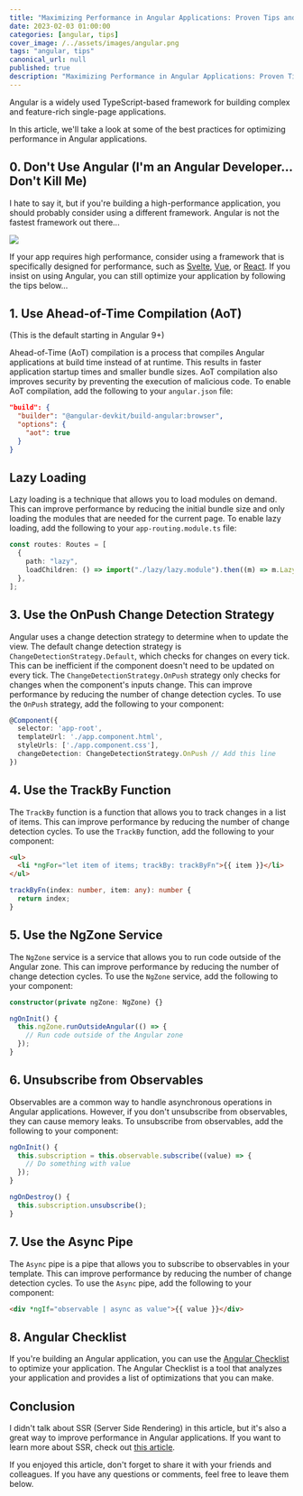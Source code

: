 ```yaml
---
title: "Maximizing Performance in Angular Applications: Proven Tips and Techniques"
date: 2023-02-03 01:00:00
categories: [angular, tips]
cover_image: /../assets/images/angular.png
tags: "angular, tips"
canonical_url: null
published: true
description: "Maximizing Performance in Angular Applications: Proven Tips and Techniques"
---
```


Angular is a widely used TypeScript-based framework for building complex and feature-rich single-page applications.

In this article, we'll take a look at some of the best practices for optimizing performance in Angular applications.

## 0. Don't Use Angular (I'm an Angular Developer... Don't Kill Me)

I hate to say it, but if you're building a high-performance application, you should probably consider using a different framework. Angular is not the fastest framework out there...

![](https://athemes.com/wp-content/uploads/Screenshot-from-2020-09-20-13-19-39-3-2-1-768x417.png)

If your app requires high performance, consider using a framework that is specifically designed for performance, such as [Svelte](https://svelte.dev/), [Vue](https://vuejs.org/), or [React](https://reactjs.org/). If you insist on using Angular, you can still optimize your application by following the tips below...

## 1. Use Ahead-of-Time Compilation (AoT)

(This is the default starting in Angular 9+)

Ahead-of-Time (AoT) compilation is a process that compiles Angular applications at build time instead of at runtime. This results in faster application startup times and smaller bundle sizes. AoT compilation also improves security by preventing the execution of malicious code. To enable AoT compilation, add the following to your `angular.json` file:

```json
"build": {
  "builder": "@angular-devkit/build-angular:browser",
  "options": {
    "aot": true
  }
}
```

## Lazy Loading

Lazy loading is a technique that allows you to load modules on demand. This can improve performance by reducing the initial bundle size and only loading the modules that are needed for the current page. To enable lazy loading, add the following to your `app-routing.module.ts` file:

```typescript
const routes: Routes = [
  {
    path: "lazy",
    loadChildren: () => import("./lazy/lazy.module").then((m) => m.LazyModule),
  },
];
```

## 3. Use the OnPush Change Detection Strategy

Angular uses a change detection strategy to determine when to update the view. The default change detection strategy is `ChangeDetectionStrategy.Default`, which checks for changes on every tick. This can be inefficient if the component doesn't need to be updated on every tick. The `ChangeDetectionStrategy.OnPush` strategy only checks for changes when the component's inputs change. This can improve performance by reducing the number of change detection cycles. To use the `OnPush` strategy, add the following to your component:

```typescript
@Component({
  selector: 'app-root',
  templateUrl: './app.component.html',
  styleUrls: ['./app.component.css'],
  changeDetection: ChangeDetectionStrategy.OnPush // Add this line
})
```

## 4. Use the TrackBy Function

The `TrackBy` function is a function that allows you to track changes in a list of items. This can improve performance by reducing the number of change detection cycles. To use the `TrackBy` function, add the following to your component:

```html
<ul>
  <li *ngFor="let item of items; trackBy: trackByFn">{{ item }}</li>
</ul>
```

```typescript
trackByFn(index: number, item: any): number {
  return index;
}
```

## 5. Use the NgZone Service

The `NgZone` service is a service that allows you to run code outside of the Angular zone. This can improve performance by reducing the number of change detection cycles. To use the `NgZone` service, add the following to your component:

```typescript
constructor(private ngZone: NgZone) {}

ngOnInit() {
  this.ngZone.runOutsideAngular(() => {
    // Run code outside of the Angular zone
  });
}
```

## 6. Unsubscribe from Observables

Observables are a common way to handle asynchronous operations in Angular applications. However, if you don't unsubscribe from observables, they can cause memory leaks. To unsubscribe from observables, add the following to your component:

```typescript
ngOnInit() {
  this.subscription = this.observable.subscribe((value) => {
    // Do something with value
  });
}

ngOnDestroy() {
  this.subscription.unsubscribe();
}
```

## 7. Use the Async Pipe

The `Async` pipe is a pipe that allows you to subscribe to observables in your template. This can improve performance by reducing the number of change detection cycles. To use the `Async` pipe, add the following to your component:

```html
<div *ngIf="observable | async as value">{{ value }}</div>
```

## 8. Angular Checklist

If you're building an Angular application, you can use the [Angular Checklist](https://angular-checklist.io/) to optimize your application. The Angular Checklist is a tool that analyzes your application and provides a list of optimizations that you can make.

## Conclusion

I didn't talk about SSR (Server Side Rendering) in this article, but it's also a great way to improve performance in Angular applications. If you want to learn more about SSR, check out [this article](https://angular.io/guide/universal).

If you enjoyed this article, don't forget to share it with your friends and colleagues. If you have any questions or comments, feel free to leave them below.
